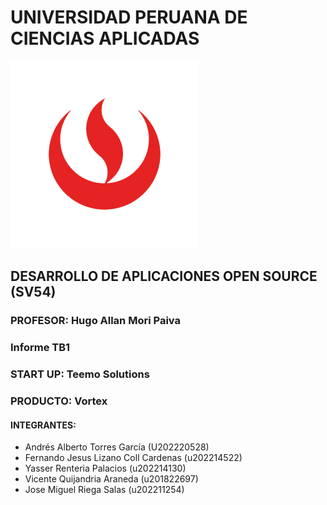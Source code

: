 # UNIVERSIDAD PERUANA DE CIENCIAS APLICADAS 

![icon-upc](assets/UPC_logo_transparente.png)

## DESARROLLO DE APLICACIONES OPEN SOURCE (SV54)
### PROFESOR: Hugo Allan Mori Paiva
### Informe TB1
### START UP: Teemo Solutions
### PRODUCTO: Vortex

#### INTEGRANTES:
- Andrés Alberto Torres García (U202220528)
- Fernando Jesus Lizano Coll Cardenas (u202214522)
- Yasser Renteria Palacios (u202214130)
- Vicente Quijandria Araneda (u201822697)
- Jose Miguel Riega Salas (u202211254)
